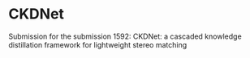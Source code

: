 # CKDNet

Submission for the submission 1592: CKDNet: a cascaded knowledge distillation framework for lightweight stereo matching

